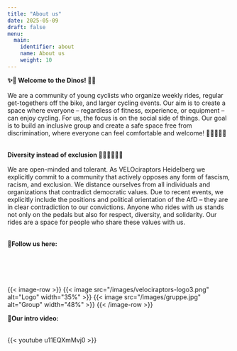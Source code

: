 ```yaml
---
title: "About us"
date: 2025-05-09
draft: false
menu:
  main:
    identifier: about
    name: About us
    weight: 10
---
```


**✨🦕 Welcome to the Dinos! 🦖✨**  
<div style="margin-top: 1.0rem;"></div>
We are a community of young cyclists who organize weekly rides, regular get-togethers off the bike, and larger cycling events. Our aim is to create a space where everyone – regardless of fitness, experience, or equipment – can enjoy cycling. For us, the focus is on the social side of things. Our goal is to build an inclusive group and create a safe space free from discrimination, where everyone can feel comfortable and welcome! 🚴‍♀️🚴‍♂️🚴  
<div style="margin-top: 2.0rem;"></div>

**Diversity instead of exclusion ✊🏻✊🏽✊🏿**  
<div style="margin-top: 1.0rem;"></div>
We are open-minded and tolerant. As VELOciraptors Heidelberg we explicitly commit to a community that actively opposes any form of fascism, racism, and exclusion. We distance ourselves from all individuals and organizations that contradict democratic values. Due to recent events, we explicitly include the positions and political orientation of the AfD – they are in clear contradiction to our convictions. Anyone who rides with us stands not only on the pedals but also for respect, diversity, and solidarity. Our rides are a space for people who share these values with us.  
<div style="margin-top: 2.0rem;"></div>

**📸Follow us here:**  
<div style="margin-top: 2.0rem;"></div>

<div style="display: flex; justify-content: space-between; gap: 0.5rem; align-items: center; width: 150px;">
  <a href="https://www.instagram.com/velociraptorsheidelberg/" target="_blank" rel="noopener">
    <span style="display: inline-block; width: 40px; height: 40px; background-image: url('/images/icons/instagram.png'); background-size: contain; background-repeat: no-repeat;"></span>
  </a>
  <a href="https://www.strava.com/clubs/1194781" target="_blank" rel="noopener">
    <span style="display: inline-block; width: 40px; height: 40px; background-image: url('/images/icons/strava.png'); background-size: contain; background-repeat: no-repeat;"></span>
  </a>
  <a href="https://chat.whatsapp.com/CcJK63CQQ4t40IJj1h1R6x" target="_blank" rel="noopener">
    <span style="display: inline-block; width: 40px; height: 40px; background-image: url('/images/icons/whatsapp.png'); background-size: contain; background-repeat: no-repeat;"></span>
  </a>
</div>

{{< image-row >}}
  {{< image src="/images/velociraptors-logo3.png" alt="Logo" width="35%" >}}
  {{< image src="/images/gruppe.jpg" alt="Group" width="48%" >}}
{{< /image-row >}}

**🎥Our intro video:**  
<div style="margin-top: 2.0rem;"></div>
{{< youtube u11EQXmMvj0 >}}
